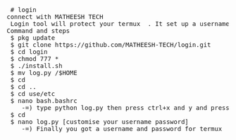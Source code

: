 <pre> # login
connect with MATHEESH TECH
 Login tool will protect your termux  . It set up a username and password for your termux and it feel likes you as safe
Command and steps
 $ pkg update
 $ git clone https://github.com/MATHEESH-TECH/login.git
 $ cd login 
 $ chmod 777 *
 $ ./install.sh
 $ mv log.py /$HOME
 $ cd 
 $ cd ..
 $ cd use/etc
 $ nano bash.bashrc
    -=) type python log.py then press ctrl+x and y and press enter again
 $ cd
 $ nano log.py [customise your username password]
    -=) Finally you got a username and password for termux <pre/>
